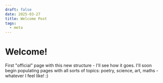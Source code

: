 ```yaml
---
draft: false
date: 2025-03-27
title: Welcome Post
tags:
  - meta
---
```

# Welcome!
First "official" page with this new structure - I'll see how it goes. I'll soon begin populating pages with all sorts of topics: poetry, science, art, maths - whatever I feel like! :)